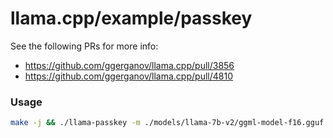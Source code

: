 # llama.cpp/example/passkey

See the following PRs for more info:

- https://github.com/ggerganov/llama.cpp/pull/3856
- https://github.com/ggerganov/llama.cpp/pull/4810

### Usage

```bash
make -j && ./llama-passkey -m ./models/llama-7b-v2/ggml-model-f16.gguf --junk 250
```
